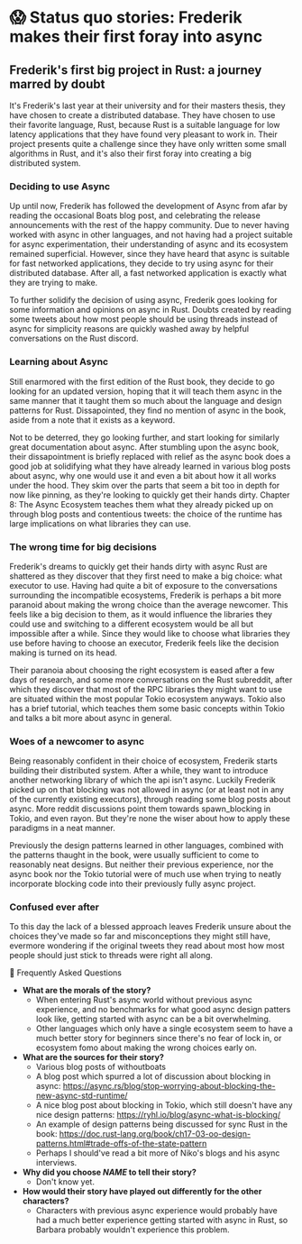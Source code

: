 # 😱 Status quo stories: Frederik makes their first foray into async

## Frederik's first big project in Rust: a journey marred by doubt

It's Frederik's last year at their university and for their masters thesis, they have chosen to create a distributed database.
They have chosen to use their favorite language, Rust, because Rust is a suitable language for low latency applications that they have found very pleasant to work in.
Their project presents quite a challenge since they have only written some small algorithms in Rust, and it's also their first foray into creating a big distributed system.

### Deciding to use Async
Up until now, Frederik has followed the development of Async from afar by reading the occasional Boats blog post, and celebrating the release announcements with the rest of the happy community.
Due to never having worked with async in other languages, and not having had a project suitable for async experimentation, their understanding of async and its ecosystem remained superficial.
However, since they have heard that async is suitable for fast networked applications, they decide to try using async for their distributed database.
After all, a fast networked application is exactly what they are trying to make.

To further solidify the decision of using async, Frederik goes looking for some information and opinions on async in Rust. Doubts created by reading some tweets about how most people should be using threads instead of async for simplicity reasons are quickly washed away by helpful conversations on the Rust discord.

### Learning about Async
Still enarmored with the first edition of the Rust book, they decide to go looking for an updated version, hoping that it will teach them async in the same manner that it taught them so much about the language and design patterns for Rust. Dissapointed, they find no mention of async in the book, aside from a note that it exists as a keyword.

Not to be deterred, they go looking further, and start looking for similarly great documentation about async.
After stumbling upon the async book, their dissapointment is briefly replaced with relief as the async book does a good job at solidifying what they have already learned in various blog posts about async, why one would use it and even a bit about how it all works under the hood.
They skim over the parts that seem a bit too in depth for now like pinning, as they're looking to quickly get their hands dirty.
Chapter 8: The Async Ecosystem teaches them what they already picked up on through blog posts and contentious tweets: the choice of the runtime has large implications on what libraries they can use.

### The wrong time for big decisions
Frederik's dreams to quickly get their hands dirty with async Rust are shattered as they discover that they first need to make a big choice: what executor to use. Having had quite a bit of exposure to the conversations surrounding the incompatible ecosystems, Frederik is perhaps a bit more paranoid about making the wrong choice than the average newcomer.
This feels like a big decision to them, as it would influence the libraries they could use and switching to a different ecosystem would be all but impossible after a while. Since they would like to choose what libraries they use before having to choose an executor, Frederik feels like the decision making is turned on its head. 

Their paranoia about choosing the right ecosystem is eased after a few days of research, and some more conversations on the Rust subreddit, after which they discover that most of the RPC libraries they might want to use are situated within the most popular Tokio ecosystem anyways. Tokio also has a brief tutorial, which teaches them some basic concepts within Tokio and talks a bit more about async in general.

### Woes of a newcomer to async
Being reasonably confident in their choice of ecosystem, Frederik starts building their distributed system.
After a while, they want to introduce another networking library of which the api isn't async. Luckily Frederik picked up on that blocking was not allowed in async (or at least not in any of the currently existing executors), through reading some blog posts about async. More reddit discussions point them towards spawn\_blocking in Tokio, and even rayon. But they're none the wiser about how to apply these paradigms in a neat manner.

Previously the design patterns learned in other languages, combined with the patterns thaught in the book, were usually sufficient to come to reasonably neat designs.
But neither their previous experience, nor the async book nor the Tokio tutorial were of much use when trying to neatly incorporate blocking code into their previously fully async project.

### Confused ever after
To this day the lack of a blessed approach leaves Frederik unsure about the choices they've made so far and misconceptions they might still have, evermore wondering if the original tweets they read about most how most people should just stick to threads were right all along.

🤔 Frequently Asked Questions

* **What are the morals of the story?**
    * When entering Rust's async world without previous async experience, and no benchmarks for what good async design patters look like, getting started with async can be a bit overwhelming.
    * Other languages which only have a single ecosystem seem to have a much better story for beginners since there's no fear of lock in, or ecosystem fomo about making the wrong choices early on.
* **What are the sources for their story?**
    * Various blog posts of withoutboats
    * A blog post which spurred a lot of discussion about blocking in async: https://async.rs/blog/stop-worrying-about-blocking-the-new-async-std-runtime/
    * A nice blog post about blocking in Tokio, which still doesn't have any nice design patterns: https://ryhl.io/blog/async-what-is-blocking/
    * An example of design patterns being discussed for sync Rust in the book: https://doc.rust-lang.org/book/ch17-03-oo-design-patterns.html#trade-offs-of-the-state-pattern
    * Perhaps I should've read a bit more of Niko's blogs and his async interviews.
* **Why did you choose *NAME* to tell their story?**
    * Don't know yet.
* **How would their story have played out differently for the other characters?**
    * Characters with previous async experience would probably have had a much better experience getting started with async in Rust, so Barbara probably wouldn't experience this problem.

[character]: ../characters.md
[status quo stories]: ./status_quo.md
[Alan]: ../characters/alan.md
[Grace]: ../characters/grace.md
[Niklaus]: ../characters/niklaus.md
[Barbara]: ../characters/barbara.md
[htvsq]: ../how_to_vision/status_quo.md
[cannot be wrong]: ../how_to_vision/comment.md#comment-to-understand-or-improve-not-to-negate-or-dissuade
